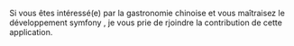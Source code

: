 Si vous êtes intéressé(e) par la gastronomie chinoise et vous maîtraisez le développement symfony ,  je vous prie de rjoindre la contribution de cette application.
